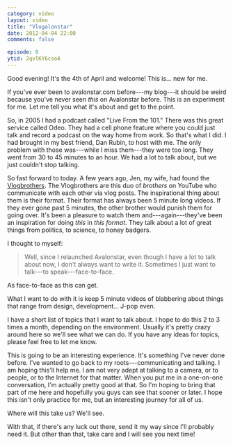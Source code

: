 ```yaml
---
category: video
layout: video
title: "Vlogalonstar"
date: 2012-04-04 22:00
comments: false

episode: 0
ytid: 2qvlKY6cso4
---
```


Good evening! It's the 4th of April and welcome! This is... new for me.

If you've ever been to avalonstar.com before---my blog---it should be weird because you've never seen *this* on Avalonstar before. This is an experiment for me. Let me tell you what it's about and get to the point.

So, in 2005 I had a podcast called "Live From the 101." There was this great service called Odeo. They had a cell phone feature where you could just talk and record a podcast on the way home from work. So that's what I did. I had brought in my best friend, Dan Rubin, to host with me. The only problem with those was---while I miss them---they were too long. They went from 30 to 45 minutes to an hour. We had a lot to talk about, but we just couldn't stop talking.

So fast forward to today. A few years ago, Jen, my wife, had found the [Vlogbrothers][1]. The Vlogbrothers are this duo of *brothers* on YouTube who communicate with each other via vlog posts. The inspirational thing about them is their format. Their format has always been 5 minute long videos. If they ever gone past 5 minutes, the other brother would punish them for going over. It's been a pleasure to watch them and---again---they've been an inspiration for doing *this* in *this format*. They talk about a lot of great things from politics, to science, to honey badgers.

I thought to myself:

> Well, since I relaunched Avalonstar, even though I have a lot to talk about now, I don't always want to write it. Sometimes I just want to talk---to speak---face-to-face.

As face-to-face as this can get.

What I want to do with it is keep 5 minute videos of blabbering about things that range from design, development... J-pop even.

I have a short list of topics that I want to talk about. I hope to do this 2 to 3 times a month, depending on the environment. Usually it's pretty crazy around here so we'll see what we can do. If you have any ideas for topics, please feel free to let me know.

This is going to be an interesting experience. It's something I've never done before. I've wanted to go back to my roots---communicating and talking. I am hoping this'll help me. I am not very adept at talking to a camera, or to people, or to the Internet for that matter. When you put me in a one-on-one conversation, I'm actually pretty good at that. So I'm hoping to bring that part of me here and hopefully you guys can see that sooner or later. I hope this isn't only practice for me, but an interesting journey for all of us.

Where will this take us? We'll see.

With that, if there's any luck out there, send it my way since I'll probably need it. But other than that, take care and I will see you next time!

[1]: http://www.youtube.com/vlogbrothers
